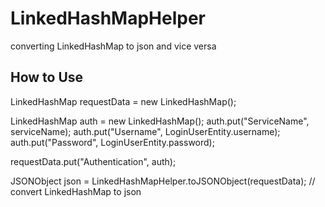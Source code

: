 # LinkedHashMapHelper
converting LinkedHashMap to json and vice versa

## How to Use 

LinkedHashMap requestData = new LinkedHashMap();

LinkedHashMap auth = new LinkedHashMap();
auth.put("ServiceName", serviceName);
auth.put("Username", LoginUserEntity.username);
auth.put("Password", LoginUserEntity.password);
        
requestData.put("Authentication", auth);
        
JSONObject json = LinkedHashMapHelper.toJSONObject(requestData); // convert LinkedHashMap to json
